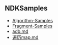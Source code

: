 ## NDKSamples

- [Algorithm-Samples](./Algorithm-Samples)
- [Fragment-Samples](./Fragment-Samples)
- [adb.md](../../adb.md)
- [遍历map.md](./遍历map.md)

